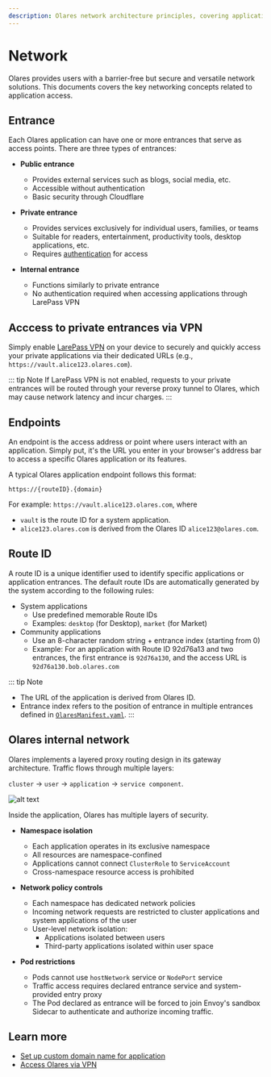 ```yaml
---
description: Olares network architecture principles, covering application entrance types, local access mechanisms, endpoint configurations and internal network security policies.
---
```

# Network

Olares provides users with a barrier-free but secure and versatile network solutions. This documents covers the key networking concepts related to application access.

## Entrance

Each Olares application can have one or more entrances that serve as access points. There are three types of entrances:

- **Public entrance**

  - Provides external services such as blogs, social media, etc.
  - Accessible without authentication
  - Basic security through Cloudflare

- **Private entrance**

  - Provides services exclusively for individual users, families, or teams
  - Suitable for readers, entertainment, productivity tools, desktop applications, etc.
  - Requires [authentication](account.md#multi-factor-authentication-mfa) for access

- **Internal entrance**
  - Functions similarly to private entrance
  - No authentication required when accessing applications through LarePass VPN

## Acccess to private entrances via VPN

Simply enable [LarePass VPN](/manual/larepass/private-network.md) on your device to securely and quickly access your private applications via their dedicated URLs (e.g., `https://vault.alice123.olares.com`).

::: tip Note
If LarePass VPN is not enabled, requests to your private entrances will be routed through your reverse proxy tunnel to Olares, which may cause network latency and incur charges.
:::

## Endpoints

An endpoint is the access address or point where users interact with an application. Simply put, it's the URL you enter in your browser's address bar to access a specific Olares application or its features.

A typical Olares application endpoint follows this format:

    https://{routeID}.{domain}

For example: `https://vault.alice123.olares.com`, where

- `vault` is the route ID for a system application.
- `alice123.olares.com` is derived from the Olares ID `alice123@olares.com`.

## Route ID

A route ID is a unique identifier used to identify specific applications or application entrances. The default route IDs are automatically generated by the system according to the following rules:

- System applications
  - Use predefined memorable Route IDs
  - Examples: `desktop` (for Desktop), `market` (for Market)
- Community applications
  - Use an 8-character random string + entrance index (starting from 0)
  - Example: For an application with Route ID 92d76a13 and two entrances, the first entrance is `92d76a130`, and the access URL is `92d76a130.bob.olares.com`

::: tip Note

- The URL of the application is derived from Olares ID.
- Entrance index refers to the position of entrance in multiple entrances defined in [`OlaresManifest.yaml`](../../developer/develop/package/manifest.md).
  :::

## Olares internal network

Olares implements a layered proxy routing design in its gateway architecture. Traffic flows through multiple layers:

`cluster` -> `user` -> `application` -> `service component`.

![alt text](/images/overview/olares/image4.jpeg)

Inside the application, Olares has multiple layers of security.

- **Namespace isolation**

  - Each application operates in its exclusive namespace
  - All resources are namespace-confined
  - Applications cannot connect `ClusterRole` to `ServiceAccount`
  - Cross-namespace resource access is prohibited

- **Network policy controls**
  - Each namespace has dedicated network policies
  - Incoming network requests are restricted to cluster applications and system applications of the user
  - User-level network isolation:
    - Applications isolated between users
    - Third-party applications isolated within user space
- **Pod restrictions**
  - Pods cannot use `hostNetwork` service or `NodePort` service
  - Traffic access requires declared entrance service and system-provided entry proxy
  - The Pod declared as entrance will be forced to join Envoy's sandbox Sidecar to authenticate and authorize incoming traffic.

## Learn more

- [Set up custom domain name for application](../olares/settings/custom-app-domain.md#custom-domain-name)
- [Access Olares via VPN](/manual/larepass/private-network.md)
